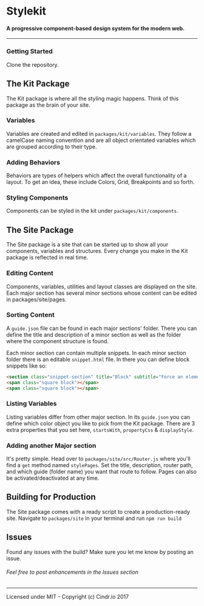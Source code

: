 # Stylekit
#### A progressive component-based design system for the modern web.

---

### Getting Started

Clone the repository.

## The Kit Package

The Kit package is where all the styling magic happens. Think of this package as the brain of your site.

### Variables

Variables are created and edited in `packages/kit/variables`. They follow a camelCase naming convention and are all object orientated variables which are grouped according to their type.

### Adding Behaviors

Behaviors are types of helpers which affect the overall functionality of a layout. To get an idea, these include Colors, Grid, Breakpoints and so forth.

### Styling Components

Components can be styled in the kit under `packages/kit/components`. 

## The Site Package

The Site package is a site that can be started up to show all your components, variables and structures. Every change you make in the Kit package is reflected in real time.

### Editing Content

Components, variables, utilities and layout classes are displayed on the site. Each major section has several minor sections whose content can be edited in packages/site/pages.

### Sorting Content

A `guide.json` file can be found in each major sections' folder. There you can define the title and description of a minor section as well as the folder where the component structure is found.

Each minor section can contain multiple snippets. In each minor section folder there is an editable `snippet.html` file. In there you can define block snippets like so:

```html
<section class="snippet-section" title="Block" subtitle="Force an element to become a block element." />
<span class="square block"></span>
<span class="square block"></span>
```

### Listing Variables

Listing variables differ from other major section. In its `guide.json` you can define which color object you like to pick from the Kit package. There are 3 extra properties that you set here, `startsWith`, `propertyCss` & `displayStyle`.


### Adding another Major section

It's pretty simple. Head over to `packages/site/src/Router.js` where you'll find a `get` method named `stylePages`. Set the title, description, router path, and which guide (folder name) you want that route to follow. Pages can also be activated/deactivated at any time.

## Building for Production

The Site package comes with a ready script to create a production-ready site. Navigate to `packages/site` in your terminal and run `npm run build`

## Issues
Found any issues with the build? Make sure you let me know by posting an issue.

###### Feel free to post enhancements in the Issues section

---

Licensed under MIT - Copyright (c) Cindr.io 2017
